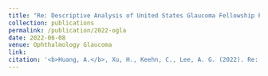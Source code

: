 ```yaml
---
title: "Re: Descriptive Analysis of United States Glaucoma Fellowship Program Directors."
collection: publications
permalink: /publication/2022-ogla
date: 2022-06-08
venue: Ophthalmology Glaucoma
link: 
citation: '<b>Huang, A.</b>, Xu, H., Keehn, C., Lee, A. G. (2022). Re: Descriptive Analysis of United States Glaucoma Fellowship Program Directors. <i>Ophthalmology Glaucoma.</i> (accepted)'
---
```

